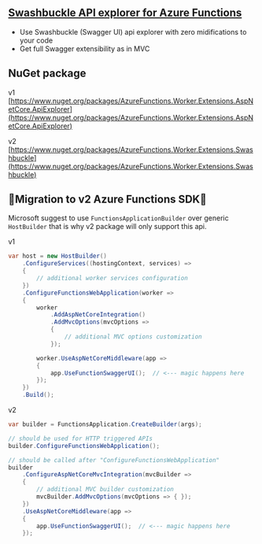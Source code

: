 ## [Swashbuckle API explorer for Azure Functions](src/AzureFunctions.Worker.Extensions.Swashbuckle/readme.md)
- Use Swashbuckle (Swagger UI) api explorer with zero midifications to your code
- Get full Swagger extensibility as in MVC

## NuGet package
v1
[https://www.nuget.org/packages/AzureFunctions.Worker.Extensions.AspNetCore.ApiExplorer](https://www.nuget.org/packages/AzureFunctions.Worker.Extensions.AspNetCore.ApiExplorer)

v2
[https://www.nuget.org/packages/AzureFunctions.Worker.Extensions.Swashbuckle](https://www.nuget.org/packages/AzureFunctions.Worker.Extensions.Swashbuckle)

## 🔴Migration to v2 Azure Functions SDK🔴

Microsoft suggest to use `FunctionsApplicationBuilder` over generic `HostBuilder` that is why v2 package will only support this api.

v1
```csharp
var host = new HostBuilder()
    .ConfigureServices((hostingContext, services) =>
    {
        // additional worker services configuration
    })
    .ConfigureFunctionsWebApplication(worker =>
    {
        worker
            .AddAspNetCoreIntegration()
            .AddMvcOptions(mvcOptions =>
            {
                // additional MVC options customization
            });

        worker.UseAspNetCoreMiddleware(app =>
        {
            app.UseFunctionSwaggerUI();  // <--- magic happens here
        });
    })
    .Build();
```

v2
```csharp
var builder = FunctionsApplication.CreateBuilder(args);

// should be used for HTTP triggered APIs
builder.ConfigureFunctionsWebApplication();

// should be called after "ConfigureFunctionsWebApplication"
builder
    .ConfigureAspNetCoreMvcIntegration(mvcBuilder =>
    {
        // additional MVC builder customization
        mvcBuilder.AddMvcOptions(mvcOptions => { });
    })
    .UseAspNetCoreMiddleware(app =>
    {
        app.UseFunctionSwaggerUI();  // <--- magic happens here
    });
```
